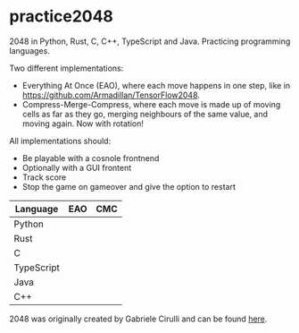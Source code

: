 # practice2048
2048 in Python, Rust, C, C++, TypeScript and Java. Practicing programming languages.

Two different implementations:
* Everything At Once (EAO), where each move happens in one step, like in https://github.com/Armadillan/TensorFlow2048.
* Compress-Merge-Compress, where each move is made up of moving cells as far as they go, merging neighbours of the same value, and moving again. Now with rotation!

All implementations should:
* Be playable with a cosnole frontnend
* Optionally with a GUI frontent
* Track score
* Stop the game on gameover and give the option to restart

| Language   | EAO | CMC |
|------------|-----|-----|
| Python     |     |     |
| Rust       |     |     |
| C          |     |     |
| TypeScript |     |     |
| Java       |     |     |
| C++        |     |     |

2048 was originally created by Gabriele Cirulli and can be found [here](https://play2048.co/).

